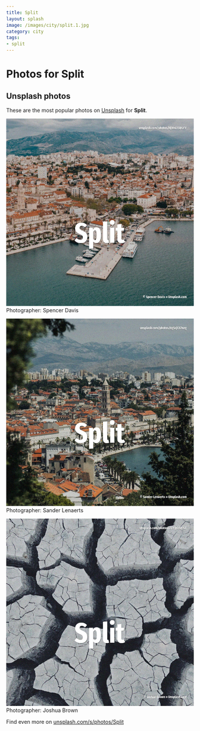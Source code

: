 ```yaml
---
title: Split
layout: splash
image: /images/city/split.1.jpg
category: city
tags:
- split
---
```

# Photos for Split
 
## Unsplash photos
These are the most popular photos on [Unsplash](https://unsplash.com) for **Split**.
 
![Split](/images/city/split.1.jpg)
Photographer:  Spencer Davis
 
![Split](/images/city/split.2.jpg)
Photographer:  Sander Lenaerts
 
![Split](/images/city/split.3.jpg)
Photographer:  Joshua Brown
 
Find even more on [unsplash.com/s/photos/Split](https://unsplash.com/s/photos/Split)
 
